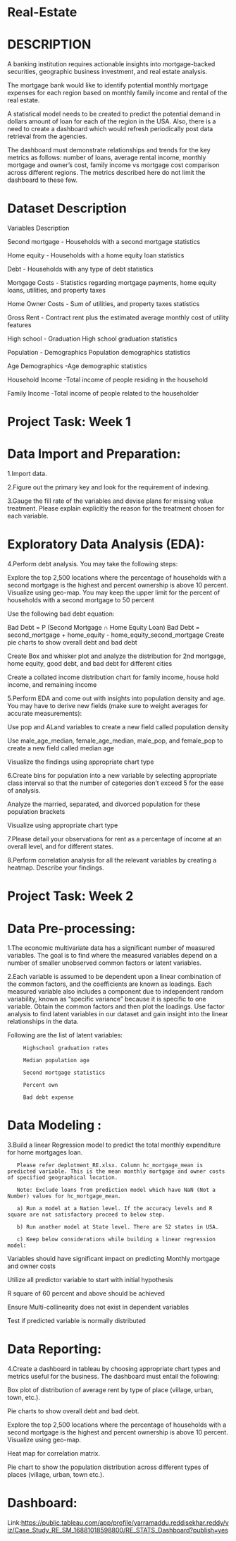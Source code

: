 # Real-Estate

# DESCRIPTION

A banking institution requires actionable insights into mortgage-backed securities, geographic business investment, and real estate analysis. 

The mortgage bank would like to identify potential monthly mortgage expenses for each region based on monthly family income and rental of the real estate.

A statistical model needs to be created to predict the potential demand in dollars amount of loan for each of the region in the USA. Also, there is a need to create a dashboard which would refresh periodically post data retrieval from the agencies.

The dashboard must demonstrate relationships and trends for the key metrics as follows: number of loans, average rental income, monthly mortgage and owner’s cost, family income vs mortgage cost comparison across different regions. The metrics described here do not limit the dashboard to these few.


# Dataset Description

Variables                         Description


Second mortgage	                - Households with a second mortgage statistics

Home equity	                    - Households with a home equity loan statistics

Debt	                          - Households with any type of debt statistics

Mortgage Costs	                - Statistics regarding mortgage payments, home equity loans, utilities, and property taxes

Home Owner Costs	              - Sum of utilities, and property taxes statistics

Gross Rent	                    - Contract rent plus the estimated average monthly cost of utility features

High school                     - Graduation	High school graduation statistics

Population                      - Demographics	Population demographics statistics

Age Demographics	               -Age demographic statistics

Household Income	               -Total income of people residing in the household

Family Income	                   -Total income of people related to the householder

# Project Task: Week 1

# Data Import and Preparation:

1.Import data. 

2.Figure out the primary key and look for the requirement of indexing.

3.Gauge the fill rate of the variables and devise plans for missing value treatment. Please explain explicitly the reason for the treatment chosen for each variable.

# Exploratory Data Analysis (EDA):

4.Perform debt analysis. You may take the following steps:

Explore the top 2,500 locations where the percentage of households with a second mortgage is the highest and percent ownership is above 10 percent. Visualize using geo-map. You may keep the upper limit for the percent of households with a second mortgage to 50 percent

Use the following bad debt equation:

Bad Debt = P (Second Mortgage ∩ Home Equity Loan)
Bad Debt = second_mortgage + home_equity - home_equity_second_mortgage
Create pie charts  to show overall debt and bad debt

Create Box and whisker plot and analyze the distribution for 2nd mortgage, home equity, good debt, and bad debt for different cities

Create a collated income distribution chart for family income, house hold income, and remaining income

5.Perform EDA and come out with insights into population density and age. You may have to derive new fields (make sure to weight averages for accurate measurements): 

Use pop and ALand variables to create a new field called population density

Use male_age_median, female_age_median, male_pop, and female_pop to create a new field called median age

Visualize the findings using appropriate chart type

6.Create bins for population into a new variable by selecting appropriate class interval so that the number of categories don’t exceed 5 for the ease of analysis.

Analyze the married, separated, and divorced population for these population brackets

Visualize using appropriate chart type

7.Please detail your observations for rent as a percentage of income at an overall level, and for different states.

8.Perform correlation analysis for all the relevant variables by creating a heatmap. Describe your findings.

 

# Project Task: Week 2

# Data Pre-processing:

1.The economic multivariate data has a significant number of measured variables. The goal is to find where the measured variables depend on a number of smaller unobserved common factors or latent variables. 

2.Each variable is assumed to be dependent upon a linear combination of the common factors, and the coefficients are known as loadings. Each measured variable also includes a component due to independent random variability, known as “specific variance” because it is specific to one variable. Obtain the common factors and then plot the loadings. Use factor analysis to find latent variables in our dataset and gain insight into the linear relationships in the data. 

  Following are the list of latent variables:

         Highschool graduation rates

         Median population age

         Second mortgage statistics

         Percent own

         Bad debt expense

 

# Data Modeling :

3.Build a linear Regression model to predict the total monthly expenditure for home mortgages loan. 

       Please refer deplotment_RE.xlsx. Column hc_mortgage_mean is predicted variable. This is the mean monthly mortgage and owner costs of specified geographical location.

       Note: Exclude loans from prediction model which have NaN (Not a Number) values for hc_mortgage_mean. 

       a) Run a model at a Nation level. If the accuracy levels and R square are not satisfactory proceed to below step.

       b) Run another model at State level. There are 52 states in USA.

       c) Keep below considerations while building a linear regression model:

Variables should have significant impact on predicting Monthly mortgage and owner costs

Utilize all predictor variable to start with initial hypothesis

R square of 60 percent and above should be achieved

Ensure Multi-collinearity does not exist in dependent variables

Test if predicted variable is normally distributed

 

# Data Reporting:

4.Create a dashboard in tableau by choosing appropriate chart types and metrics useful for the business. The dashboard must entail the following:

 Box plot of distribution of average rent by type of place (village, urban, town, etc.).

 Pie charts to show overall debt and bad debt.

 Explore the top 2,500 locations where the percentage of households with a second mortgage is the highest and percent ownership is above 10 percent. Visualize using geo-map.

 Heat map for correlation matrix.

 Pie chart to show the population distribution across different types of places (village, urban, town etc.).

# Dashboard:
Link:https://public.tableau.com/app/profile/yarramaddu.reddisekhar.reddy/viz/Case_Study_RE_SM_16881018598800/RE_STATS_Dashboard?publish=yes

